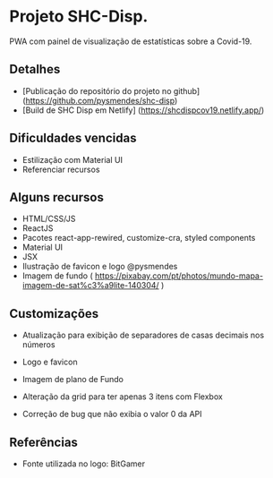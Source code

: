 # Projeto SHC-Disp. 

PWA com painel de visualização de estatísticas sobre a Covid-19.

## Detalhes
- [Publicação do repositório do projeto no github] (https://github.com/pysmendes/shc-disp)  
- [Build de SHC Disp em Netlify] (https://shcdispcov19.netlify.app/)

## Dificuldades vencidas
- Estilização com Material UI
- Referenciar recursos

## Alguns recursos
- HTML/CSS/JS
- ReactJS
- Pacotes react-app-rewired, customize-cra, styled components
- Material UI
- JSX
- Ilustração de favicon e logo @pysmendes
- Imagem de fundo ( https://pixabay.com/pt/photos/mundo-mapa-imagem-de-sat%c3%a9lite-140304/ )


## Customizações
- Atualização para exibição de separadores de casas decimais nos números
- Logo e favicon
- Imagem de plano de Fundo 

- Alteração da grid para ter apenas 3 itens com Flexbox
- Correção de bug que não exibia o valor 0 da API 


## Referências
- Fonte utilizada no logo: BitGamer
